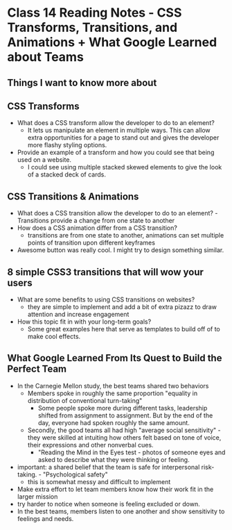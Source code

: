 # Class 14 Reading Notes - CSS Transforms, Transitions, and Animations + What Google Learned about Teams

## Things I want to know more about

## CSS Transforms

- What does a CSS transform allow the developer to do to an element?
  - It lets us manipulate an element in multiple ways. This can allow extra opportunities for a page to stand out and gives the developer more flashy styling options. 
- Provide an example of a transform and how you could see that being used on a website.
  - I could see using multiple stacked skewed elements to give the look of a stacked deck of cards.  

## CSS Transitions & Animations

- What does a CSS transition allow the developer to do to an element?
   -Transitions provide a change from one state to another
- How does a CSS animation differ from a CSS transition?
  - transitions are from one state to another, animations can set multiple points of transition upon different keyframes
- Awesome button was really cool. I might try to design something similar. 

## 8 simple CSS3 transitions that will wow your users

- What are some benefits to using CSS transitions on websites?
  - they are simple to implement and add a bit of extra pizazz to draw attention and increase engagement
- How this topic fit in with your long-term goals?
   - Some great examples here that serve as templates to build off of to make cool effects. 

## What Google Learned From Its Quest to Build the Perfect Team

- In the Carnegie Mellon study, the best teams shared two behaviors
  - Members spoke in roughly the same proportion "equality in distribution of conventional turn-taking"
    - Some people spoke more during different tasks, leadership shifted from assignment to assignment. But by the end of the day, everyone had spoken roughly the same amount. 
  - Secondly, the good teams all had high "average social sensitivity" - they were skilled at intuiting how others felt based on tone of voice, their expressions and other nonverbal cues.
    - "Reading the Mind in the Eyes test - photos of someone eyes and asked to describe what they were thinking or feeling. 
- important: a shared belief that the team is safe for interpersonal risk-taking. - "Psychological safety"
  - this is somewhat messy and difficult to implement
- Make extra effort to let team members know how their work fit in the larger mission
- try harder to notice when someone is feeling excluded or down. 
- In the best teams, members listen to one another and show sensitivity to feelings and needs.